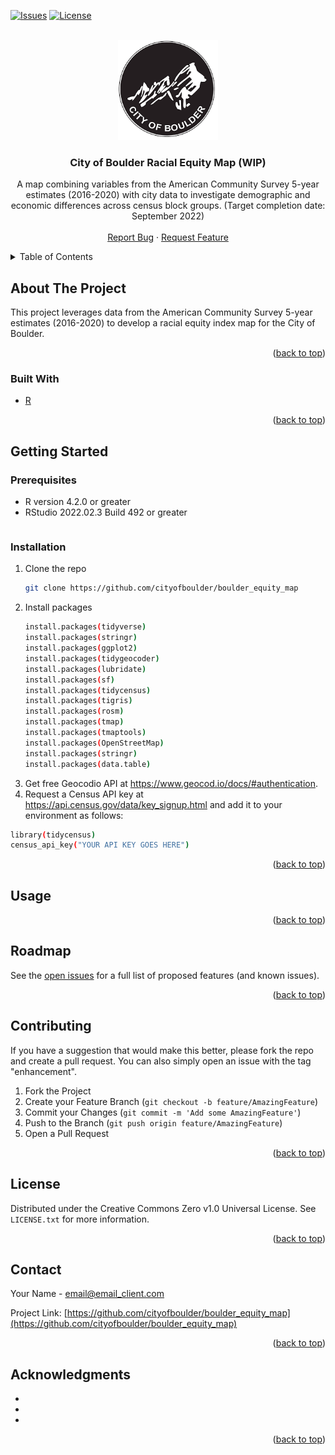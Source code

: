 <div id="top"></div>
<!--
*** From https://github.com/othneildrew/Best-README-Template
*** Thanks for checking out the Best-README-Template. If you have a suggestion
*** that would make this better, please fork the repo and create a pull request
*** or simply open an issue with the tag "enhancement".
*** Don't forget to give the project a star!
*** Thanks again! Now go create something AMAZING! :D
-->



<!-- PROJECT SHIELDS -->
<!--
*** I'm using markdown "reference style" links for readability.
*** Reference links are enclosed in brackets [ ] instead of parentheses ( ).
*** See the bottom of this document for the declaration of the reference variables
*** for contributors-url, forks-url, etc. This is an optional, concise syntax you may use.
*** https://www.markdownguide.org/basic-syntax/#reference-style-links
-->
<!-- [![Contributors][contributors-shield]][contributors-url] -->
<!-- [![Forks][forks-shield]][forks-url] -->
<!-- [![Stargazers][stars-shield]][stars-url] -->
[![Issues][issues-shield]][issues-url]
[![License][license-shield]][license-url]



<!-- PROJECT LOGO -->
<br />
<div align="center">
  <a href="https://github.com/github_username/repo_name">
    <img src="images/boulder-logo.png" alt="Logo" width="160" height="160">
  </a>

<h3 align="center">City of Boulder Racial Equity Map (WIP)</h3>

  <p align="center">
    A map combining variables from the American Community Survey 5-year estimates (2016-2020) with city data to investigate demographic and economic differences across census block groups. (Target completion date: September 2022)
    <br />
    <!-- <a href="https://github.com/github_username/repo_name"><strong>Explore the docs »</strong></a>
    <br /> -->
    <br />
    <!-- <a href="https://github.com/github_username/repo_name">View Demo</a> -->
    <!-- · -->
    <a href="https://github.com/github_username/repo_name/issues">Report Bug</a>
    ·
    <a href="https://github.com/github_username/repo_name/issues">Request Feature</a>
  </p>
</div>



<!-- TABLE OF CONTENTS -->
<details>
  <summary>Table of Contents</summary>
  <ol>
    <li>
      <a href="#about-the-project">About The Project</a>
      <ul>
        <li><a href="#built-with">Built With</a></li>
      </ul>
    </li>
    <li>
      <a href="#getting-started">Getting Started</a>
      <ul>
        <li><a href="#prerequisites">Prerequisites</a></li>
        <li><a href="#installation">Installation</a></li>
      </ul>
    </li>
    <li><a href="#usage">Usage</a></li>
    <li><a href="#roadmap">Roadmap</a></li>
    <li><a href="#contributing">Contributing</a></li>
    <li><a href="#license">License</a></li>
    <li><a href="#contact">Contact</a></li>
    <li><a href="#acknowledgments">Acknowledgments</a></li>
  </ol>
</details>



<!-- ABOUT THE PROJECT -->
## About The Project

This project leverages data from the American Community Survey 5-year estimates (2016-2020) to develop a racial equity index map for the City of Boulder.

<p align="right">(<a href="#top">back to top</a>)</p>



### Built With

* [R](https://www.r-project.org/)

<p align="right">(<a href="#top">back to top</a>)</p>



<!-- GETTING STARTED -->
## Getting Started

### Prerequisites

<!-- This is an example of how to list things you need to use the software and how to install them. -->
* R version 4.2.0 or greater
* RStudio 2022.02.3 Build 492 or greater
  ```

### Installation

1. Clone the repo
   ```sh
   git clone https://github.com/cityofboulder/boulder_equity_map
   ```
2. Install packages
   ```sh
   install.packages(tidyverse)
   install.packages(stringr)
   install.packages(ggplot2)
   install.packages(tidygeocoder)
   install.packages(lubridate)
   install.packages(sf)
   install.packages(tidycensus)
   install.packages(tigris)
   install.packages(rosm)
   install.packages(tmap)
   install.packages(tmaptools)
   install.packages(OpenStreetMap)
   install.packages(stringr)
   install.packages(data.table)
   ```
3. Get free Geocodio API at https://www.geocod.io/docs/#authentication.
4. Request a Census API key at https://api.census.gov/data/key_signup.html and add it to your environment as follows:
```sh
library(tidycensus)
census_api_key("YOUR API KEY GOES HERE")
```

<p align="right">(<a href="#top">back to top</a>)</p>



<!-- USAGE EXAMPLES -->
## Usage
<!-- 
Use this space to show useful examples of how a project can be used. Additional screenshots, code examples and demos work well in this space. You may also link to more resources. -->

<!-- _For more examples, please refer to the [Documentation](https://example.com)_ -->

<p align="right">(<a href="#top">back to top</a>)</p>



<!-- ROADMAP -->
## Roadmap

<!-- - [ ] Feature 1
- [ ] Feature 2
- [ ] Feature 3
    - [ ] Nested Feature -->

See the [open issues](https://github.com/cityofboulder/boulder_equity_map/issues) for a full list of proposed features (and known issues).

<p align="right">(<a href="#top">back to top</a>)</p>



<!-- CONTRIBUTING -->
## Contributing

<!-- Contributions are what make the open source community such an amazing place to learn, inspire, and create. Any contributions you make are **greatly appreciated**.
 -->
If you have a suggestion that would make this better, please fork the repo and create a pull request. You can also simply open an issue with the tag "enhancement".
<!-- Don't forget to give the project a star! Thanks again! -->

1. Fork the Project
2. Create your Feature Branch (`git checkout -b feature/AmazingFeature`)
3. Commit your Changes (`git commit -m 'Add some AmazingFeature'`)
4. Push to the Branch (`git push origin feature/AmazingFeature`)
5. Open a Pull Request

<p align="right">(<a href="#top">back to top</a>)</p>



<!-- LICENSE -->
## License

Distributed under the Creative Commons Zero v1.0 Universal License. See `LICENSE.txt` for more information.

<p align="right">(<a href="#top">back to top</a>)</p>



<!-- CONTACT -->
## Contact

Your Name  - email@email_client.com

Project Link: [https://github.com/cityofboulder/boulder_equity_map](https://github.com/cityofboulder/boulder_equity_map)

<p align="right">(<a href="#top">back to top</a>)</p>



<!-- ACKNOWLEDGMENTS -->
## Acknowledgments

* []()
* []()
* []()

<p align="right">(<a href="#top">back to top</a>)</p>



<!-- MARKDOWN LINKS & IMAGES -->
<!-- https://www.markdownguide.org/basic-syntax/#reference-style-links -->
<!-- [contributors-shield]: https://img.shields.io/github/contributors/github_username/repo_name.svg?style=for-the-badge
[contributors-url]: https://github.com/github_username/repo_name/graphs/contributors
[forks-shield]: https://img.shields.io/github/forks/github_username/repo_name.svg?style=for-the-badge
[forks-url]: https://github.com/github_username/repo_name/network/members
[stars-shield]: https://img.shields.io/github/stars/github_username/repo_name.svg?style=for-the-badge -->
<!-- [stars-url]: https://github.com/github_username/repo_name/stargazers -->
[issues-shield]: https://img.shields.io/github/issues/github_username/repo_name.svg?style=for-the-badge
[issues-url]: https://github.com/cityofboulder/boulder_equity_map/issues
[license-shield]: https://img.shields.io/badge/License-CC0_1.0-lightgrey.svg?style=for-the-badge
[license-url]: https://github.com/github_username/repo_name/blob/master/LICENSE.txt
